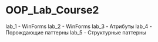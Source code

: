 # OOP_Lab_Course2
lab_1 - WinForms
lab_2 - WinForms
lab_3 - Атрибуты
lab_4 - Порождающие паттерны
lab_5 - Структурные паттерны
